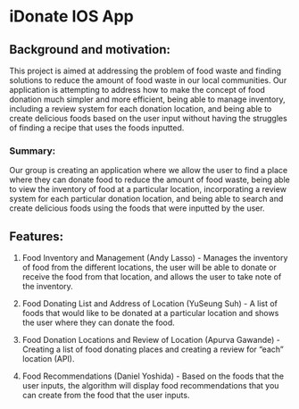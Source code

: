 # iDonate IOS App

## Background and motivation: 
This project is aimed at addressing the problem of food waste and finding solutions to reduce the amount of food waste in our local communities. Our application is attempting to address how to make the concept of food donation much simpler and more efficient, being able to manage inventory, including a review system for each donation location, and being able to create delicious foods based on the user input without having the struggles of finding a recipe that uses the foods inputted.

### Summary: 
Our group is creating an application where we allow the user to find a place where they can donate food to reduce the amount of food waste, being able to view the inventory of food at a particular location, incorporating a review system for each particular donation location, and being able to search and create delicious foods using the foods that were inputted by the user.

## Features:
1. Food Inventory and Management (Andy Lasso) - Manages the inventory of food from the different locations, the user will be able to donate or receive the food from that location, and allows the user to take note of the inventory.

2. Food Donating List and Address of Location (YuSeung Suh) - A list of foods that would like to be donated at a particular location and shows the user where they can donate the food.

3. Food Donation Locations and Review of Location (Apurva Gawande) - Creating a list of food donating places and creating a review for “each” location (API). 

4. Food Recommendations (Daniel Yoshida) - Based on the foods that the user inputs, the algorithm will display food recommendations that you can create from the food that the user inputs.
